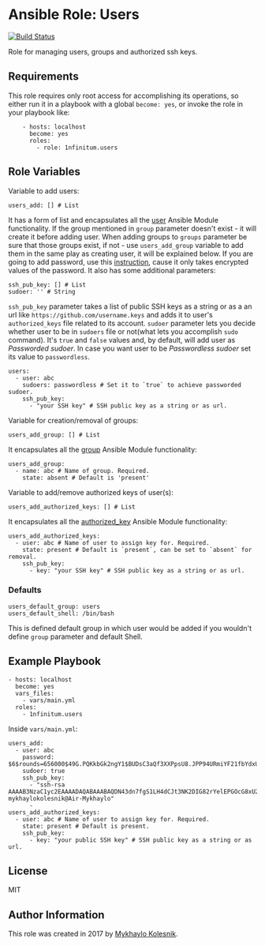 Ansible Role: Users
=========
[![Build Status](https://travis-ci.org/1nfinitum/ansible-ssh-users.svg?branch=master)](https://travis-ci.org/1nfinitum/ansible-ssh-users)

Role for managing users, groups and authorized ssh keys.

Requirements
------------
This role requires only root access for accomplishing its operations, so either run it in a playbook with a global `become: yes`, or invoke the role in your playbook like:
```
    - hosts: localhost
      become: yes
      roles:
        - role: 1nfinitum.users
```
Role Variables
--------------
Variable to add users:
```
users_add: [] # List
```
It has a form of list and encapsulates all the [user](http://docs.ansible.com/ansible/user_module.html) Ansible Module functionality. If the group mentioned in `group` parameter doesn't exist - it will create it before adding user. When adding groups to `groups` parameter be sure that those groups exist, if not - use `users_add_group` variable to add them in the same play as creating user, it will be explained below.
If you are going to add password, use this [instruction](http://docs.ansible.com/ansible/faq.html#how-do-i-generate-crypted-passwords-for-the-user-module), cause it only takes encrypted values of the password. It also has some additional parameters:
```
ssh_pub_key: [] # List
sudoer: '' # String
```
`ssh_pub_key` parameter takes a list of public SSH keys as a string or as a an url like `https://github.com/username.keys` and adds it to user's `authorized_keys` file related to its account.
`sudoer` parameter lets you decide whether user to be in `sudoers` file or not(what lets you accomplish `sudo` command). It's `true` and `false` values and, by default, will add user as *Passworded sudoer*. In case you want user to be *Passwordless sudoer* set its value to `passwordless`.
```
users:
  - user: abc
    sudoers: passwordless # Set it to `true` to achieve passworded sudoer.
    ssh_pub_key:
      - "your SSH key" # SSH public key as a string or as url.
```
Variable for creation/removal of groups:
```
users_add_group: [] # List
```
It encapsulates all the [group](http://docs.ansible.com/ansible/group_module.html) Ansible Module functionality:
```
users_add_group:
  - name: abc # Name of group. Required.
    state: absent # Default is 'present'
```
Variable to add/remove authorized keys of user(s):
```
users_add_authorized_keys: [] # List
```
It encapsulates all the [authorized_key](http://docs.ansible.com/ansible/authorized_key_module.html) Ansible Module functionality:
```
users_add_authorized_keys:
  - user: abc # Name of user to assign key for. Required.
    state: present # Default is `present`, can be set to `absent` for removal.
    ssh_pub_key:
      - key: "your SSH key" # SSH public key as a string or as url.
```
### Defaults
```
users_default_group: users 
users_default_shell: /bin/bash
```
This is defined default group in which user would be added if you wouldn't define `group` parameter and default Shell.

Example Playbook
----------------
```
- hosts: localhost
  become: yes
  vars_files:
    - vars/main.yml
  roles:
    - 1nfinitum.users
```
Inside `vars/main.yml`:
```
users_add:
  - user: abc
    password: $6$rounds=656000$49G.PQKkbGk2ngY1$BUDsC3aQf3XXPpsU8.JPP94URmiYF21fbYdxU/K8G0iJstvc3EEVmrFW5K51b7q4J.qgliRV16O5tpMSjuXhY1
    sudoer: true
    ssh_pub_key:
      - "ssh-rsa AAAAB3NzaC1yc2EAAAADAQABAAABAQDN43dn7fgS1LH4dCJt3NK2DIG82rYelEPGOcG8xU2WkRL9LjCZb42JIi1fSbvHPIgZXxWc2w01h2fYVBwyHXDU+7mLNMc3ZpcKCVW3hoAb7AVA/WwaBgrtBLmuU1M2eM+d//ih5kDnAS58ZmcUg8JYxvqc4tJyFQh969lGQ+UQab/BPVvoAP9ntPSk89qOYrm04l1uIxVayQT+taYXG37akp4nAaGsGF4Si/kRVzhjAgP/VuJvq4y3STUIIi4pmjhSQX4fyULQNY58aaYW4AXoGFb2S6xKX4oxCRuyhFaJdPtNCTGGyYTISkrevpSWlZSbdYOxijLZTaFNg7h+ngIV mykhaylokolesnik@Air-Mykhaylo"
      -
users_add_authorized_keys:
  - user: abc # Name of user to assign key for. Required.
    state: present # Default is present.
    ssh_pub_key:
      - key: "your public SSH key" # SSH public key as a string or as url.
```
License
-------

MIT

Author Information
------------------

This role was created in 2017 by [Mykhaylo Kolesnik](http://github.com/1nfinitum).
